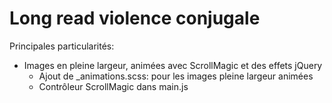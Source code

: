 # Long read violence conjugale

Principales particularités:
* Images en pleine largeur, animées avec ScrollMagic et des effets jQuery
  * Ajout de \_animations.scss: pour les images pleine largeur animées
  * Contrôleur ScrollMagic dans main.js
